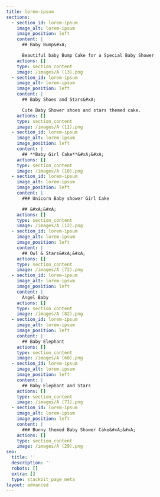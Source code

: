 ```yaml
---
title: lorem-ipsum
sections:
  - section_id: lorem-ipsum
    image_alt: lorem-ipsum
    image_position: left
    content: |
      ## Baby Bump&#xA;

      Beautiful baby Bump Cake for a Special Baby Shower
    actions: []
    type: section_content
    image: /images/A (13).png
  - section_id: lorem-ipsum
    image_alt: lorem-ipsum
    image_position: left
    content: |
      ## Baby Shoes and Stars&#xA;

      Cute Baby Shower shoes and stars themed cake.
    actions: []
    type: section_content
    image: /images/A (11).png
  - section_id: lorem-ipsum
    image_alt: lorem-ipsum
    image_position: left
    content: |
      ## **Baby Girl Cake**&#xA;&#xA;
    actions: []
    type: section_content
    image: /images/A (10).png
  - section_id: lorem-ipsum
    image_alt: lorem-ipsum
    image_position: left
    content: |
      ### Unicorn Baby shower Girl Cake

      ## &#xA;&#xA;
    actions: []
    type: section_content
    image: /images/A (12).png
  - section_id: lorem-ipsum
    image_alt: lorem-ipsum
    image_position: left
    content: |
      ## Owl & Stars&#xA;&#xA;
    actions: []
    type: section_content
    image: /images/A (72).png
  - section_id: lorem-ipsum
    image_alt: lorem-ipsum
    image_position: left
    content: |
      Angel Baby
    actions: []
    type: section_content
    image: /images/A (82).png
  - section_id: lorem-ipsum
    image_alt: lorem-ipsum
    image_position: left
    content: |
      ## Baby Elephant
    actions: []
    type: section_content
    image: /images/A (60).png
  - section_id: lorem-ipsum
    image_alt: lorem-ipsum
    image_position: left
    content: |
      ## Baby Elephant and Stars
    actions: []
    type: section_content
    image: /images/A (71).png
  - section_id: lorem-ipsum
    image_alt: lorem-ipsum
    image_position: left
    content: |
      ### Bunny themed Baby Shower Cake&#xA;&#xA;
    actions: []
    type: section_content
    image: /images/A (29).png
seo:
  title: ''
  description: ''
  robots: []
  extra: []
  type: stackbit_page_meta
layout: advanced
---
```

